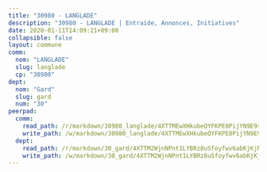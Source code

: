 ```yaml
---
title: "30980 - LANGLADE"
description: "30980 - LANGLADE | Entraide, Annonces, Initiatives"
date: 2020-01-11T14:09:21+09:00
collapsible: false
layout: commune
comm:
  nom: "LANGLADE"
  slug: langlade
  cp: "30980"
dept:
  nom: "Gard"
  slug: gard
  num: "30"
peerpad:
  comm:
    read_path: /r/markdown/30980_langlade/4XTTMEwXHkubeQYFKPE8PijYN9E9s8nycbwvaZ1pHK8VbzAM6
    write_path: /w/markdown/30980_langlade/4XTTMEwXHkubeQYFKPE8PijYN9E9s8nycbwvaZ1pHK8VbzAM6-K3TgUKC94dYyGzn2ade1Dx4d9tvybMbbVzuiUX7BhTia8ArBXAXXXpg8aEKih5cFiJZL7mg7CSAhaz7cbEwjDfLh4YhSbbVZM2nnAcXxB8rXCY9TRxiik5Ais3o4epVTYoTGumCU
  dept:
    read_path: /r/markdown/30_gard/4XTTM2WjnNPnt1LYBRz8uSfoyfwv6abKjKjNdBGxuvymmgvkj
    write_path: /w/markdown/30_gard/4XTTM2WjnNPnt1LYBRz8uSfoyfwv6abKjKjNdBGxuvymmgvkj-K3TgUpCvFefN2LRJ7huXqVovWWqmjJgEMWkVs9s4fhfrGjyZZK9z4gxyddycCKs6S9BWFUcJqqZYCKuxj79SWNiGiob7Xchr25rMmkVQhAFrAwBxAqY3T99GTsQfKxLrXrnx3pGK
---
```


